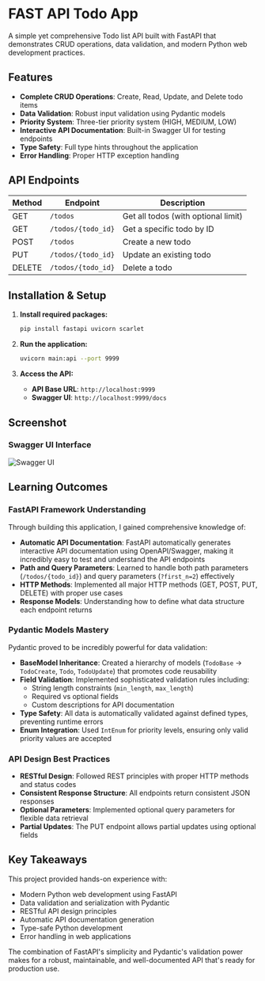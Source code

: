 # FAST API Todo App

A simple yet comprehensive Todo list API built with FastAPI that demonstrates CRUD operations, data validation, and modern Python web development practices.

## Features

- **Complete CRUD Operations**: Create, Read, Update, and Delete todo items
- **Data Validation**: Robust input validation using Pydantic models
- **Priority System**: Three-tier priority system (HIGH, MEDIUM, LOW)
- **Interactive API Documentation**: Built-in Swagger UI for testing endpoints
- **Type Safety**: Full type hints throughout the application
- **Error Handling**: Proper HTTP exception handling

## API Endpoints

| Method | Endpoint | Description |
|--------|----------|-------------|
| GET | `/todos` | Get all todos (with optional limit) |
| GET | `/todos/{todo_id}` | Get a specific todo by ID |
| POST | `/todos` | Create a new todo |
| PUT | `/todos/{todo_id}` | Update an existing todo |
| DELETE | `/todos/{todo_id}` | Delete a todo |

## Installation & Setup

1. **Install required packages:**
   ```bash
   pip install fastapi uvicorn scarlet
   ```

2. **Run the application:**
   ```bash
   uvicorn main:api --port 9999
   ```

3. **Access the API:**
   - **API Base URL**: `http://localhost:9999`
   - **Swagger UI**: `http://localhost:9999/docs`

## Screenshot

### Swagger UI Interface

![Swagger UI](screenshots/image.png)

## Learning Outcomes

### FastAPI Framework Understanding

Through building this application, I gained comprehensive knowledge of:

- **Automatic API Documentation**: FastAPI automatically generates interactive API documentation using OpenAPI/Swagger, making it incredibly easy to test and understand the API endpoints
- **Path and Query Parameters**: Learned to handle both path parameters (`/todos/{todo_id}`) and query parameters (`?first_n=2`) effectively
- **HTTP Methods**: Implemented all major HTTP methods (GET, POST, PUT, DELETE) with proper use cases
- **Response Models**: Understanding how to define what data structure each endpoint returns

### Pydantic Models Mastery

Pydantic proved to be incredibly powerful for data validation:

- **BaseModel Inheritance**: Created a hierarchy of models (`TodoBase` → `TodoCreate`, `Todo`, `TodoUpdate`) that promotes code reusability
- **Field Validation**: Implemented sophisticated validation rules including:
  - String length constraints (`min_length`, `max_length`)
  - Required vs optional fields
  - Custom descriptions for API documentation
- **Type Safety**: All data is automatically validated against defined types, preventing runtime errors
- **Enum Integration**: Used `IntEnum` for priority levels, ensuring only valid priority values are accepted


### API Design Best Practices

- **RESTful Design**: Followed REST principles with proper HTTP methods and status codes
- **Consistent Response Structure**: All endpoints return consistent JSON responses
- **Optional Parameters**: Implemented optional query parameters for flexible data retrieval
- **Partial Updates**: The PUT endpoint allows partial updates using optional fields

## Key Takeaways

This project provided hands-on experience with:
- Modern Python web development using FastAPI
- Data validation and serialization with Pydantic
- RESTful API design principles
- Automatic API documentation generation
- Type-safe Python development
- Error handling in web applications

The combination of FastAPI's simplicity and Pydantic's validation power makes for a robust, maintainable, and well-documented API that's ready for production use.